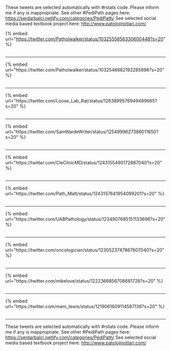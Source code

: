 

These tweets are selected automatically with #rstats code. Please inform me if any is inappropriate.
See other #PediPath pages here: https://serdarbalci.netlify.com/categories/PediPath/ 
See selected social media based textbook project here: http://www.patolojinotlari.com/

{% embed url="https://twitter.com/Patholwalker/status/1032555856330600448?s=20" %}<br>
<br>
<hr>
{% embed url="https://twitter.com/Patholwalker/status/1032546682192285696?s=20" %}<br>
<br>
<hr>
{% embed url="https://twitter.com/Loose_Lab_Rat/status/1263899576949489665?s=20" %}<br>
<br>
<hr>
{% embed url="https://twitter.com/SamWardeWriter/status/1254999627386011650?s=20" %}<br>
<br>
<hr>
{% embed url="https://twitter.com/CleClinicMD/status/1243155490172887040?s=20" %}<br>
<br>
<hr>
{% embed url="https://twitter.com/Path_Matt/status/1243137641954099201?s=20" %}<br>
<br>
<hr>
{% embed url="https://twitter.com/UABPathology/status/1234907685151133696?s=20" %}<br>
<br>
<hr>
{% embed url="https://twitter.com/oncologician/status/1230523747867607040?s=20" %}<br>
<br>
<hr>
{% embed url="https://twitter.com/mikelove/status/1222366856708681728?s=20" %}<br>
<br>
<hr>
{% embed url="https://twitter.com/mem_lewis/status/1219061609114587136?s=20" %}<br>
<br>
<hr>


These tweets are selected automatically with #rstats code. Please inform me if any is inappropriate.
See other #PediPath pages here: https://serdarbalci.netlify.com/categories/PediPath/ 
See selected social media based textbook project here: http://www.patolojinotlari.com/
